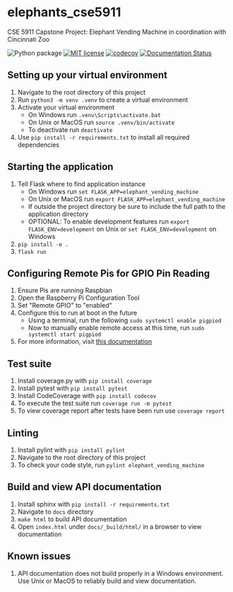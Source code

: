 # elephants_cse5911
CSE 5911 Capstone Project: Elephant Vending Machine in coordination with Cincinnati Zoo

![Python package](https://github.com/mknox1225/elephants_cse5911/workflows/Python%20package/badge.svg?branch=master)
[![MIT license](https://img.shields.io/badge/License-MIT-blue.svg)](https://lbesson.mit-license.org/)
[![codecov](https://codecov.io/gh/Kalafut-organization/elephants_cse5911/branch/master/graph/badge.svg)](https://codecov.io/gh/Kalafut-organization/elephants_cse5911)
[![Documentation Status](https://readthedocs.org/projects/pip/badge/?version=stable)](http://pip.pypa.io/en/stable/?badge=stable)


## Setting up your virtual environment
1. Navigate to the root directory of this project
1. Run `python3 -m venv .venv` to create a virtual environment
1. Activate your virtual environment
    * On Windows run `.venv\Scripts\activate.bat`
    * On Unix or MacOS run `source .venv/bin/activate`
    * To deactivate run `deactivate`
1. Use `pip install -r requirements.txt` to install all required dependencies

## Starting the application
1. Tell Flask where to find application instance
    * On Windows run `set FLASK_APP=elephant_vending_machine`
    * On Unix or MacOS run `export FLASK_APP=elephant_vending_machine`
    * If outside the project directory be sure to include the full path to the application directory
    * OPTIONAL: To enable development features run `export FLASK_ENV=development` on Unix or `set FLASK_ENV=development` on Windows
1. `pip install -e .`
1. `flask run`

## Configuring Remote Pis for GPIO Pin Reading
1. Ensure Pis are running Raspbian
1. Open the Raspberry Pi Configuration Tool
1. Set "Remote GPIO" to "enabled"
1. Configure this to run at boot in the future
    * Using a terminal, run the following `sudo systemctl enable pigpiod`
    * Now to manually enable remote access at this time, run `sudo systemctl start pigpiod`
1. For more information, visit [this documentation](https://gpiozero.readthedocs.io/en/stable/remote_gpio.html)

## Test suite
1. Install coverage.py with `pip install coverage`
1. Install pytest with `pip install pytest`
1. Install CodeCoverage with `pip install codecov`
1. To execute the test suite run `coverage run -m pytest`
1. To view coverage report after tests have been run use `coverage report`

## Linting
1. Install pylint with `pip install pylint`
1. Navigate to the root directory of this project
1. To check your code style, run `pylint elephant_vending_machine`

## Build and view API documentation
1. Install sphinx with `pip install -r requirements.txt`
1. Navigate to `docs` directory
1. `make html` to build API documentation
1. Open `index.html` under `docs/_build/html/` in a browser to view documentation

## Known issues
1. API documentation does not build properly in a Windows environment. Use Unix or MacOS to reliably build and view documentation.
